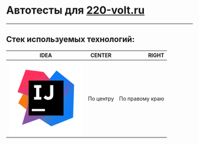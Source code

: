 # Автотесты для [220-volt.ru](https://www.220-volt.ru/)
___
## Стек используемых технологий:
| IDEA | CENTER | RIGHT |
|----------------|:---------:|----------------:|
| ![](https://raw.githubusercontent.com/Alekseev-s/qa_guru_diploma_proj/master/images/IDEA.svg) | По центру | По правому краю |

